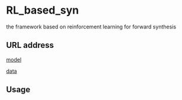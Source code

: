 # RL_based_syn
the framework based on reinforcement learning for forward synthesis

## URL address
[model](https://drive.google.com/drive/folders/1P0-Mbixg34n9HXUEsv5bIL0_QTL_Xqbt?usp=sharing)

[data](https://drive.google.com/drive/folders/1XgpeV-1-PxlSFo73A2viq75zRoot2dIy?usp=sharing)

## Usage

